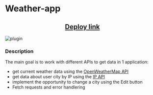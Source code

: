 # Weather-app

<h2 align="center"><a href="https://weather-app-tau-ecru-57.vercel.app/" target="_blank">Deploy link</a></h2>

![plugin](https://github.com/PesukarhuTG/weather-app/assets/39487464/61ce3946-72b1-4524-ad1e-88b3771fb5c5)

### Description
The main goal is to work with different APIs to get data in 1 application:
- get current weather data using the [OpenWeatherMap API](https://openweathermap.org/)
- get data about user city by IP using the [IP API](https://ipapi.co/)
- implement the opportunity to change a city using the Edit button
- Fetch requests and error handlering
